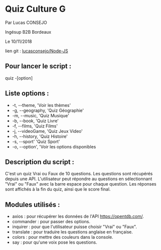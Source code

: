 # Quiz Culture G

Par Lucas CONSEJO

Ingésup B2B Bordeaux

Le 10/11/2018

lien git : [lucasconsejo/Node-JS](https://github.com/lucasconsejo/Node-JS)


## Pour lancer le script : 

quiz -[option]

## Liste options : 
* -t, --theme, 'Voir les thèmes'
* -g, --geography, 'Quiz Géographie'
* -m, --music, 'Quiz Musique'
* -b, --book, 'Quiz Livre'
* -f, --films, 'Quiz Films'
* -j, --videoGame, 'Quiz Jeux Video'
* -h, --history, 'Quiz Histoire'
* -s, --sport' 'Quiz Sport'
* -o, --option', 'Voir les options disponibles

## Description du script :

C'est un quiz Vrai ou Faux de 10 questions.
Les questions sont récupérés depuis une API.
L'utilisateur peut répondre au questions en sélectionnant "Vrai" ou "Faux" avec la barre espace pour chaque question.
Les réponses sont affichés à la fin du quiz, ainsi que le score final.

## Modules utilisés :
- axios : pour récupérer les données de l'API https://opentdb.com/.
- commander : pour passer des options.
- inquirer : pour que l'utilisateur puisse choisir "Vrai" ou "Faux".
- translate : pour traduire les questions anglaise en française.
- colors : pour mettre des couleurs dans la console.
- say : pour qu'une voix pose les questions.
